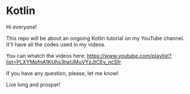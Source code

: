 # Kotlin

Hi everyone!

This repo will be about an ongoing Kotlin tutorial on my YouTube channel. 
It'll have all the codes used in my videos.

You can whatch the videos here: https://www.youtube.com/playlist?list=PLXYMpfnA1KUhs3twUMuVYzJtCEv_ncSfr

If you have any question, please, let me know!

Live long and prosper!

